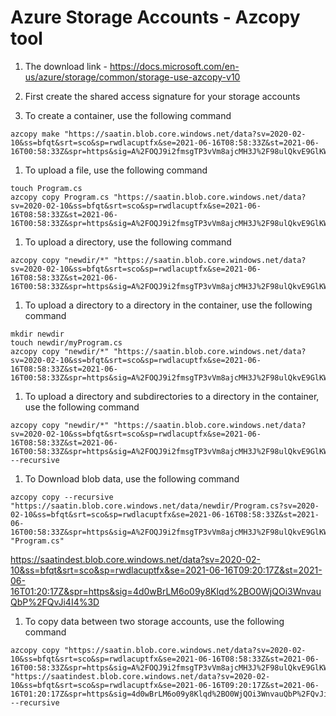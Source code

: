 # Azure Storage Accounts - Azcopy tool

1. The download link - https://docs.microsoft.com/en-us/azure/storage/common/storage-use-azcopy-v10

1. First create the shared access signature for your storage accounts

1.  To create a container, use the following command
```
azcopy make "https://saatin.blob.core.windows.net/data?sv=2020-02-10&ss=bfqt&srt=sco&sp=rwdlacuptfx&se=2021-06-16T08:58:33Z&st=2021-06-16T00:58:33Z&spr=https&sig=A%2FOQJ9i2fmsgTP3vVm8ajcMH3J%2F98ulQkvE9GlKWBA8%3D"
```

1. To upload a file, use the following command
```
touch Program.cs
azcopy copy Program.cs "https://saatin.blob.core.windows.net/data?sv=2020-02-10&ss=bfqt&srt=sco&sp=rwdlacuptfx&se=2021-06-16T08:58:33Z&st=2021-06-16T00:58:33Z&spr=https&sig=A%2FOQJ9i2fmsgTP3vVm8ajcMH3J%2F98ulQkvE9GlKWBA8%3D"
```


1. To upload a directory, use the following command
```
azcopy copy "newdir/*" "https://saatin.blob.core.windows.net/data?sv=2020-02-10&ss=bfqt&srt=sco&sp=rwdlacuptfx&se=2021-06-16T08:58:33Z&st=2021-06-16T00:58:33Z&spr=https&sig=A%2FOQJ9i2fmsgTP3vVm8ajcMH3J%2F98ulQkvE9GlKWBA8%3D"
```


1. To upload a directory to a directory in the container, use the following command
```
mkdir newdir
touch newdir/myProgram.cs
azcopy copy "newdir/*" "https://saatin.blob.core.windows.net/data?sv=2020-02-10&ss=bfqt&srt=sco&sp=rwdlacuptfx&se=2021-06-16T08:58:33Z&st=2021-06-16T00:58:33Z&spr=https&sig=A%2FOQJ9i2fmsgTP3vVm8ajcMH3J%2F98ulQkvE9GlKWBA8%3D"
```


1. To upload a directory and subdirectories to a directory in the container, use the following command
```
azcopy copy "newdir/*" "https://saatin.blob.core.windows.net/data?sv=2020-02-10&ss=bfqt&srt=sco&sp=rwdlacuptfx&se=2021-06-16T08:58:33Z&st=2021-06-16T00:58:33Z&spr=https&sig=A%2FOQJ9i2fmsgTP3vVm8ajcMH3J%2F98ulQkvE9GlKWBA8%3D" --recursive
```


1. To Download blob data, use the following command
```
azcopy copy --recursive "https://saatin.blob.core.windows.net/data/newdir/Program.cs?sv=2020-02-10&ss=bfqt&srt=sco&sp=rwdlacuptfx&se=2021-06-16T08:58:33Z&st=2021-06-16T00:58:33Z&spr=https&sig=A%2FOQJ9i2fmsgTP3vVm8ajcMH3J%2F98ulQkvE9GlKWBA8%3D" "Program.cs"
```

https://saatindest.blob.core.windows.net/data?sv=2020-02-10&ss=bfqt&srt=sco&sp=rwdlacuptfx&se=2021-06-16T09:20:17Z&st=2021-06-16T01:20:17Z&spr=https&sig=4d0wBrLM6o09y8Klqd%2BO0WjQOi3WnvauQbP%2FQvJi4I4%3D

1. To copy data between two storage accounts, use the following command
```
azcopy copy "https://saatin.blob.core.windows.net/data?sv=2020-02-10&ss=bfqt&srt=sco&sp=rwdlacuptfx&se=2021-06-16T08:58:33Z&st=2021-06-16T00:58:33Z&spr=https&sig=A%2FOQJ9i2fmsgTP3vVm8ajcMH3J%2F98ulQkvE9GlKWBA8%3D" "https://saatindest.blob.core.windows.net/data?sv=2020-02-10&ss=bfqt&srt=sco&sp=rwdlacuptfx&se=2021-06-16T09:20:17Z&st=2021-06-16T01:20:17Z&spr=https&sig=4d0wBrLM6o09y8Klqd%2BO0WjQOi3WnvauQbP%2FQvJi4I4%3D" --recursive
```
